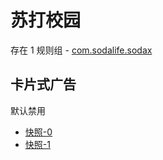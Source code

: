 # 苏打校园

存在 1 规则组 - [com.sodalife.sodax](/src/apps/com.sodalife.sodax.ts)

## 卡片式广告

默认禁用

- [快照-0](https://i.gkd.li/import/13400643)
- [快照-1](https://i.gkd.li/import/13400653)
